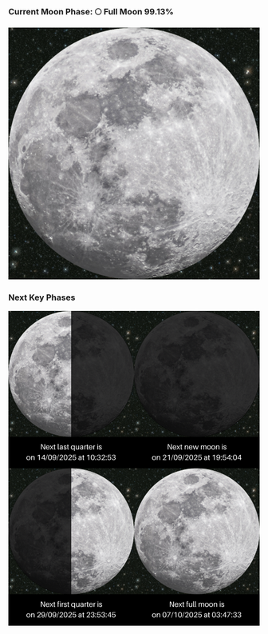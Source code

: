 ### Current Moon Phase: 🌕 Full Moon 99.13%
![Moon Phase](moonphase.png)
### Next Key Phases
![Gallery](gallery.png)